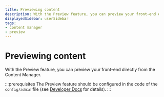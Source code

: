 ```yaml
---
title: Previewing content
description: With the Preview feature, you can preview your front-end directly from the Content Manager
displayedSidebar: userSidebar
tags:
- content manager
- preview
---
```


# Previewing content

With the Preview feature, you can preview your front-end directly from the Content Manager.

:::prerequisites
The Preview feature should be configured in the code of the `config/admin` file (see [Developer Docs](/dev-docs/preview) for details).
:::
